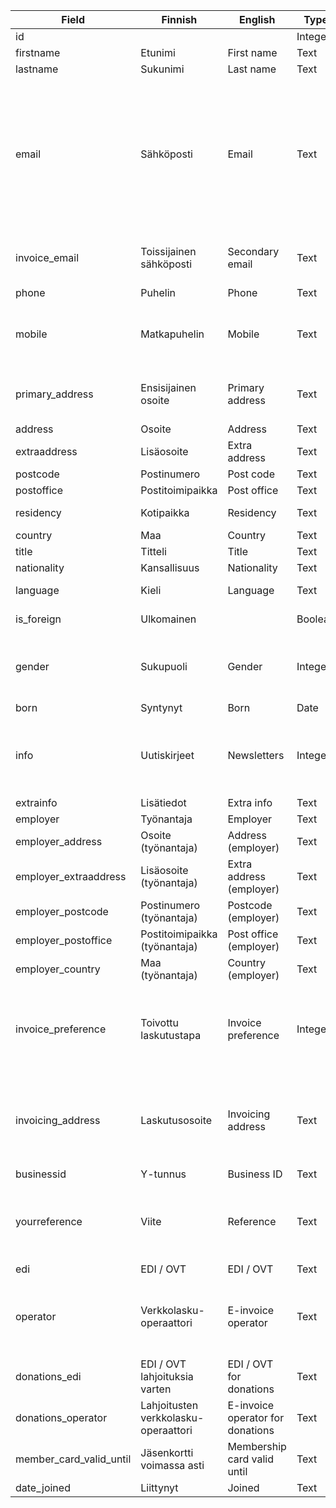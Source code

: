 | Field                   | Finnish                             | English                          | Type    | Format                                                            | Example                                | Notes                                                                                                                                    |
|-------------------------|-------------------------------------|----------------------------------|---------|-------------------------------------------------------------------|----------------------------------------|------------------------------------------------------------------------------------------------------------------------------------------|
| id                      |                                     |                                  | Integer | Unique                                                            | 123                                    |                                                                                                                                          |
| firstname               | Etunimi                             | First name                       | Text    |                                                                   |                                        |                                                                                                                                          |
| lastname                | Sukunimi                            | Last name                        | Text    |                                                                   |                                        | Required.                                                                                                                                |
| email                   | Sähköposti                          | Email                            | Text    |                                                                   |                                        | Unique email address. Used for logging in. If the email already exists in the system, this value is automatically moved to invoice_email |
| invoice_email           | Toissijainen sähköposti             | Secondary email                  | Text    |                                                                   |                                        | Only fill in if different from default email.                                                                                            |
| phone                   | Puhelin                             | Phone                            | Text    |                                                                   |                                        |                                                                                                                                          |
| mobile                  | Matkapuhelin                        | Mobile                           | Text    |                                                                   | '+358441234567'                        | Any format is allowed. For sending SMS, use E.164 format                                                                                 |
| primary_address         | Ensisijainen osoite                 | Primary address                  | Text    | home, employer                                                    |                                        | Address to be printed on stickers and letters.                                                                                           |
| address                 | Osoite                              | Address                          | Text    |                                                                   |                                        |                                                                                                                                          |
| extraaddress            | Lisäosoite                          | Extra address                    | Text    |                                                                   | 'PB 123'                               |                                                                                                                                          |
| postcode                | Postinumero                         | Post code                        | Text    |                                                                   |                                        |                                                                                                                                          |
| postoffice              | Postitoimipaikka                    | Post office                      | Text    |                                                                   |                                        |                                                                                                                                          |
| residency               | Kotipaikka                          | Residency                        | Text    |                                                                   |                                        | If other than postoffice                                                                                                                 |
| country                 | Maa                                 | Country                          | Text    |                                                                   | 'USA'                                  |                                                                                                                                          |
| title                   | Titteli                             | Title                            | Text    |                                                                   |                                        |                                                                                                                                          |
| nationality             | Kansallisuus                        | Nationality                      | Text    |                                                                   |                                        |                                                                                                                                          |
| language                | Kieli                               | Language                         | Text    | `fi-FI`, `sv-SE`, `en-GB`                                         |                                        |                                                                                                                                          |
| is_foreign              | Ulkomainen                          |                                  | Boolean | 0=no, 1=yes                                                       | 1                                      |                                                                                                                                          |
| gender                  | Sukupuoli                           | Gender                           | Integer | 1 = male, 2 = female, 3 = other, 4 = prefer not to say            |                                        |                                                                                                                                          |
| born                    | Syntynyt                            | Born                             | Date    | dd.mm.yyyy                                                        | '31.12.1979'                           |                                                                                                                                          |
| info                    | Uutiskirjeet                        | Newsletters                      | Integer | 1 = email, 2 = email and paper, 3 = no newsletter, 4 = paper      | 1                                      |                                                                                                                                          |
| extrainfo               | Lisätiedot                          | Extra info                       | Text    |                                                                   |                                        |                                                                                                                                          |
| employer                | Työnantaja                          | Employer                         | Text    |                                                                   |                                        |                                                                                                                                          |
| employer_address        | Osoite (työnantaja)                 | Address (employer)               | Text    |                                                                   |                                        |                                                                                                                                          |
| employer_extraaddress   | Lisäosoite (työnantaja)             | Extra address (employer)         | Text    |                                                                   |                                        |                                                                                                                                          |
| employer_postcode       | Postinumero (työnantaja)            | Postcode (employer)              | Text    |                                                                   |                                        |                                                                                                                                          |
| employer_postoffice     | Postitoimipaikka (työnantaja)       | Post office (employer)           | Text    |                                                                   |                                        |                                                                                                                                          |
| employer_country        | Maa (työnantaja)                    | Country (employer)               | Text    |                                                                   |                                        |                                                                                                                                          |
| invoice_preference      | Toivottu laskutustapa               | Invoice preference               | Integer | 1 = email, 2 = paper, 3 = e-invoice                               |                                        | To set as 1, email or invoice_email must be set. Automatically set to 3 if edi is set.                                                   |
| invoicing_address       | Laskutusosoite                      | Invoicing address                | Text    | Full address, please use line breaks (Alt + Enter or Cmd + Enter) | Yritys Oy Esimerkkitie 5 33101 TAMPERE | Replaces both recipient's name and address on invoices.                                                                                  |
| businessid              | Y-tunnus                            | Business ID                      | Text    |                                                                   |                                        |                                                                                                                                          |
| yourreference           | Viite                               | Reference                        | Text    |                                                                   |                                        | Printed as 'Your reference' on invoices sent to this person.                                                                             |
| edi                     | EDI / OVT                           | EDI / OVT                        | Text    |                                                                   |                                        |                                                                                                                                          |
| operator                | Verkkolasku- operaattori              | E-invoice operator               | Text    | Operator must be 6 to 15 characters with no spaces.               | 'DABAFIHH' or '003710948874'           |                                                                                                                                          |
| donations_edi           | EDI / OVT lahjoituksia varten       | EDI / OVT for donations          | Text    |                                                                   |                                        |                                                                                                                                          |
| donations_operator      | Lahjoitusten verkkolasku- operaattori | E-invoice operator for donations | Text    |                                                                   |                                        |                                                                                                                                          |
| member_card_valid_until | Jäsenkortti voimassa asti           | Membership card valid until      | Text    | dd.mm.yyyy                                                        | '31.12.2035'                           |                                                                                                                                          |
| date_joined             | Liittynyt                           | Joined                           | Text    | dd.mm.yyyy                                                        | '15.06.2023'                           |                                                                                                                                          |
